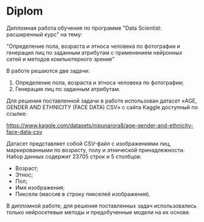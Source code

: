 # Diplom
Дипломная работа обучения по программе "Data Scientist: расширенный курс" на тему: 

"Определение пола, возраста и этноса человека по фотографии и генерация лиц по заданным атрибутам с применением нейронных сетей и методов компьютерного зрения"

В работе решаются две задачи:
1.	Определение пола, возраста и этноса человека по фотографии;
2.	Генерация лиц по заданным атрибутам.

Для решения поставленной задачи в работе использован датасет «AGE, GENDER AND ETHNICITY (FACE DATA) CSV» с сайта Kaggle доступный по ссылке:

https://www.kaggle.com/datasets/nipunarora8/age-gender-and-ethnicity-face-data-csv

Датасет представляет собой CSV-файл с изображениями лиц, маркированными по возрасту, полу и этнической принадлежности.
Набор данных содержит 23705 строк и 5 столбцов:
- Возраст;
- Этнос;
- Пол;
- Имя изображения;
- Пиксели (массив в строку пикселей изображения).

В дипломной работе, для решения поставленных задач использовались только нейросетевые методы и предобученные модели на их основе.
